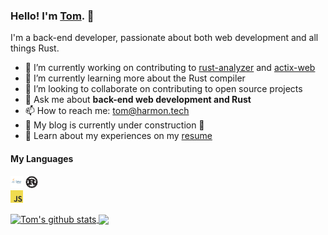 ### Hello! I'm [Tom](https://harmon.tech). 👋


I'm a back-end developer, passionate about both web development and all things Rust.

- 🔭 I’m currently working on contributing to [rust-analyzer](https://github.com/rust-analyzer/rust-analyzer) and [actix-web](https://github.com/actix/actix-web)
- 🌱 I’m currently learning more about the Rust compiler
- 🤝 I’m looking to collaborate on contributing to open source projects
- 💬 Ask me about **back-end web development and Rust**
- 📫 How to reach me: [tom@harmon.tech](mailto:tom@harmon.tech)
- 📖 My blog is currently under construction 🚧
- 📄 Learn about my experiences on my [resume](https://harmon.tech/resume)

#### My Languages
<code><img height="20" src="https://raw.githubusercontent.com/github/explore/80688e429a7d4ef2fca1e82350fe8e3517d3494d/topics/java/java.png"></code>
<code><img height="20" src="https://raw.githubusercontent.com/github/explore/80688e429a7d4ef2fca1e82350fe8e3517d3494d/topics/rust/rust.png"></code>    
<code><img height="20" src="https://raw.githubusercontent.com/github/explore/80688e429a7d4ef2fca1e82350fe8e3517d3494d/topics/javascript/javascript.png"></code>    

<a href="https://github.com/goodSyntax808">
  <img align="center" src="https://github-readme-stats.anuraghazra1.vercel.app/api?username=goodSyntax808&show_icons=true&include_all_commits=true&count_private=true&theme=gruvbox&hide_border=true" alt="Tom's github stats" />
</a>
<a href="https://github.com/goodSyntax808">
  <!-- Change the `github-readme-stats.anuraghazra1.vercel.app` to `github-readme-stats.vercel.app`  -->
  <img align="center" src="https://github-readme-stats.vercel.app/api/top-langs/?username=goodSyntax808&layout=compact&theme=gruvbox&hide=html&hide_border=true" />
</a>

